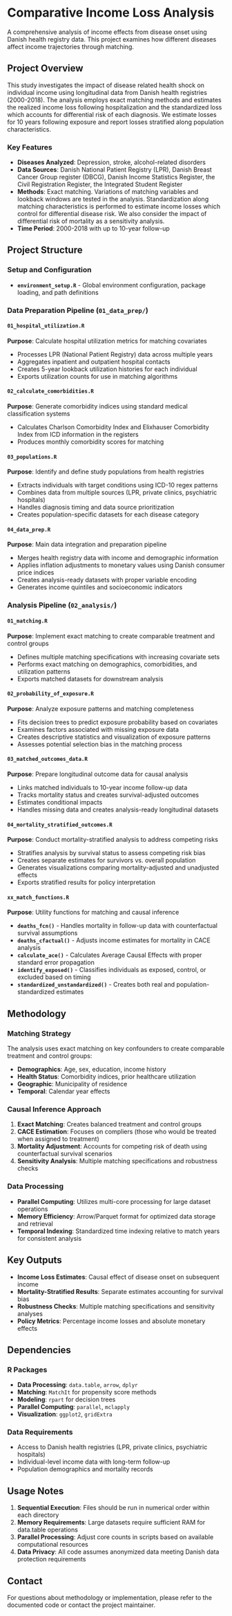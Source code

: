 # Comparative Income Loss Analysis

A comprehensive analysis of income effects from disease onset using Danish health registry data. This project examines how different diseases affect income trajectories through  matching.

## Project Overview

This study investigates the impact of disease related health shock on individual income using longitudinal data from Danish health registries (2000-2018). The analysis employs exact matching methods and estimates the realized income loss following hospitalization and the standardized loss which accounts for differential risk of each diagnosis. We estimate losses for 10 years following exposure and report losses stratified along population characteristics.

### Key Features
- **Diseases Analyzed**: Depression, stroke, alcohol-related disorders
- **Data Sources**: Danish National Patient Registry (LPR), Danish Breast Cancer Group register (DBCG), Danish Income Statistics Register, the Civil Registration Register, the Integrated Student Register
- **Methods**: Exact matching. Variations of matching variables and lookback windows are tested in the analysis. Standardization along matching characteristics is performed to estimate income losses which control for differential disease risk. We also consider the impact of differential risk of mortality as a sensitivity analysis.
- **Time Period**: 2000-2018 with up to 10-year follow-up

## Project Structure

### Setup and Configuration
- **`environment_setup.R`** - Global environment configuration, package loading, and path definitions

### Data Preparation Pipeline (`01_data_prep/`)

#### `01_hospital_utilization.R`
**Purpose**: Calculate hospital utilization metrics for matching covariates
- Processes LPR (National Patient Registry) data across multiple years
- Aggregates inpatient and outpatient hospital contacts
- Creates 5-year lookback utilization histories for each individual
- Exports utilization counts for use in matching algorithms

#### `02_calculate_comorbidities.R`
**Purpose**: Generate comorbidity indices using standard medical classification systems
- Calculates Charlson Comorbidity Index and Elixhauser Comorbidity Index from ICD information in the registers
- Produces monthly comorbidity scores for matching

#### `03_populations.R`
**Purpose**: Identify and define study populations from health registries
- Extracts individuals with target conditions using ICD-10 regex patterns
- Combines data from multiple sources (LPR, private clinics, psychiatric hospitals)
- Handles diagnosis timing and data source prioritization
- Creates population-specific datasets for each disease category

#### `04_data_prep.R`
**Purpose**: Main data integration and preparation pipeline
- Merges health registry data with income and demographic information
- Applies inflation adjustments to monetary values using Danish consumer price indices
- Creates analysis-ready datasets with proper variable encoding
- Generates income quintiles and socioeconomic indicators

### Analysis Pipeline (`02_analysis/`)

#### `01_matching.R`
**Purpose**: Implement exact matching to create comparable treatment and control groups
- Defines multiple matching specifications with increasing covariate sets
- Performs exact matching on demographics, comorbidities, and utilization patterns
- Exports matched datasets for downstream analysis

#### `02_probability_of_exposure.R`
**Purpose**: Analyze exposure patterns and matching completeness
- Fits decision trees to predict exposure probability based on covariates
- Examines factors associated with missing exposure data
- Creates descriptive statistics and visualization of exposure patterns
- Assesses potential selection bias in the matching process

#### `03_matched_outcomes_data.R`
**Purpose**: Prepare longitudinal outcome data for causal analysis
- Links matched individuals to 10-year income follow-up data
- Tracks mortality status and creates survival-adjusted outcomes
- Estimates conditional impacts
- Handles missing data and creates analysis-ready longitudinal datasets

#### `04_mortality_stratified_outcomes.R`
**Purpose**: Conduct mortality-stratified analysis to address competing risks
- Stratifies analysis by survival status to assess competing risk bias
- Creates separate estimates for survivors vs. overall population
- Generates visualizations comparing mortality-adjusted and unadjusted effects
- Exports stratified results for policy interpretation

#### `xx_match_functions.R`
**Purpose**: Utility functions for matching and causal inference
- **`deaths_fcn()`** - Handles mortality in follow-up data with counterfactual survival assumptions
- **`deaths_cfactual()`** - Adjusts income estimates for mortality in CACE analysis
- **`calculate_ace()`** - Calculates Average Causal Effects with proper standard error propagation
- **`identify_exposed()`** - Classifies individuals as exposed, control, or excluded based on timing
- **`standardized_unstandardized()`** - Creates both real and population-standardized estimates

## Methodology

### Matching Strategy
The analysis uses exact matching on key confounders to create comparable treatment and control groups:
- **Demographics**: Age, sex, education, income history
- **Health Status**: Comorbidity indices, prior healthcare utilization
- **Geographic**: Municipality of residence
- **Temporal**: Calendar year effects

### Causal Inference Approach
1. **Exact Matching**: Creates balanced treatment and control groups
2. **CACE Estimation**: Focuses on compliers (those who would be treated when assigned to treatment)
3. **Mortality Adjustment**: Accounts for competing risk of death using counterfactual survival scenarios
4. **Sensitivity Analysis**: Multiple matching specifications and robustness checks

### Data Processing
- **Parallel Computing**: Utilizes multi-core processing for large dataset operations
- **Memory Efficiency**: Arrow/Parquet format for optimized data storage and retrieval
- **Temporal Indexing**: Standardized time indexing relative to match years for consistent analysis

## Key Outputs

- **Income Loss Estimates**: Causal effect of disease onset on subsequent income
- **Mortality-Stratified Results**: Separate estimates accounting for survival bias
- **Robustness Checks**: Multiple matching specifications and sensitivity analyses
- **Policy Metrics**: Percentage income losses and absolute monetary effects

## Dependencies

### R Packages
- **Data Processing**: `data.table`, `arrow`, `dplyr`
- **Matching**: `MatchIt` for propensity score methods
- **Modeling**: `rpart` for decision trees
- **Parallel Computing**: `parallel`, `mclapply`
- **Visualization**: `ggplot2`, `gridExtra`

### Data Requirements
- Access to Danish health registries (LPR, private clinics, psychiatric hospitals)
- Individual-level income data with long-term follow-up
- Population demographics and mortality records

## Usage Notes

1. **Sequential Execution**: Files should be run in numerical order within each directory
2. **Memory Requirements**: Large datasets require sufficient RAM for data.table operations  
3. **Parallel Processing**: Adjust core counts in scripts based on available computational resources
4. **Data Privacy**: All code assumes anonymized data meeting Danish data protection requirements

## Contact

For questions about methodology or implementation, please refer to the documented code or contact the project maintainer.
